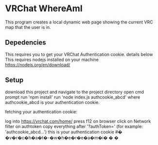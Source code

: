 # VRChat WhereAmI

This program creates a local dynamic web page showing the current VRC map that the user is in.

## Depedencies

This requires you to get your VRChat Authentication cookie. details below
This requires nodejs installed on your machine https://nodejs.org/en/download/

## Setup

download this project and navigate to the project directory
open cmd prompt
run 'npm install'
run 'node index.js authcookie_abcd' where authcookie_abcd is your authentication cookie. 

fetching your authentication cookie:

log into https://vrchat.com/home/
press f12 on browser 
click on Network
filter on authtoken
copy everything after '?authToken=' (for example: 'authcookie_abcd...')
this is your authentication cookie
#� �v�r�c�h�a�t�-�w�h�e�r�e�a�m�i�
�
�

